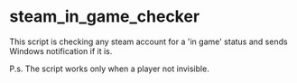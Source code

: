 # steam_in_game_checker
This script is checking any steam account for a 'in game' status and sends Windows notification if it is.

P.s. 
The script works only when a player not invisible.

